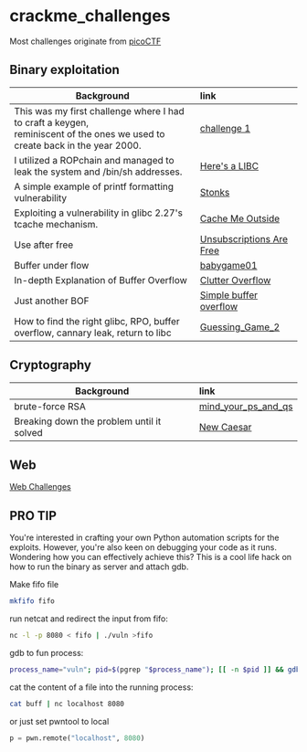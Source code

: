 # crackme_challenges
Most challenges originate from [picoCTF](https://play.picoctf.org/practice?category=6&page=1)

## Binary exploitation

| Background | link |
| -------- | :------ |
| This was my first challenge where I had to craft a keygen, </br>reminiscent of the ones we used to create back in the year 2000.    | [challenge 1](./binary_exploitation/challenge_1/README.md)     |
| I utilized a ROPchain and managed to leak the system and /bin/sh addresses.     | [Here's a LIBC](./binary_exploitation/Here's%20a%20LIBC/README.md)     |
| A simple example of printf formatting vulnerability  | [Stonks](./binary_exploitation/Stonks/README.md)     |
| Exploiting a vulnerability in glibc 2.27's tcache mechanism. | [Cache Me Outside](./binary_exploitation/Cache%20Me%20Outside/README.md)     |
| Use after free    | [Unsubscriptions Are Free](./binary_exploitation/Unsubscriptions%20Are%20Free/README.md)     |
| Buffer under flow    | [babygame01](./binary_exploitation/babygame01/README.md)     |
| In-depth Explanation of Buffer Overflow  | [Clutter Overflow](./binary_exploitation/clutter-overflow/README.md)     |
| Just another BOF    | [Simple buffer overflow](./binary_exploitation/bof1/README.md)     |
| How to find the right glibc, RPO, buffer overflow, cannary leak, return to libc | [Guessing_Game_2](./binary_exploitation/Guessing_Game_2/README.md) |

## Cryptography
| Background | link |
| -------- | :------ |
| brute-force RSA | [mind_your_ps_and_qs](./cryptography/mind_your_ps_and_qs/README.md) |
| Breaking down the problem until it solved | [New Caesar](./cryptography/NewCaesar/README.md) |

## Web
[Web Challenges](./natas/solutions.md)

## PRO TIP
You're interested in crafting your own Python automation scripts for the exploits. However, you're also keen on debugging your code as it runs. Wondering how you can effectively achieve this?
This is a cool life hack on how to run the binary as server and attach gdb.

Make fifo file
```bash
mkfifo fifo
```
run netcat and redirect the input from fifo:
```bash
nc -l -p 8080 < fifo | ./vuln >fifo
```

gdb to fun process:
```bash
process_name="vuln"; pid=$(pgrep "$process_name"); [[ -n $pid ]] && gdb -p "$pid" -x .gdbinit
```

cat the content of a file into the running process:
```bash
cat buff | nc localhost 8080
```
or just set pwntool to local 
```python
p = pwn.remote("localhost", 8080)
```
